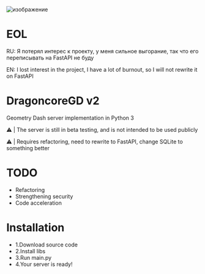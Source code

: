 ![изображение](https://user-images.githubusercontent.com/64083584/224486780-fcbb3203-e1e1-4b00-a866-0c3f4e0c1ce5.png)

# EOL

RU: Я потерял интерес к проекту, у меня сильное выгорание, так что его переписывать на FastAPI не буду

EN: I lost interest in the project, I have a lot of burnout, so I will not rewrite it on FastAPI

# DragoncoreGD v2
Geometry Dash server implementation in Python 3

:warning: | The server is still in beta testing, and is not intended to be used publicly

:warning: | Requires refactoring, need to rewrite to FastAPI, change SQLite to something better

# TODO
 - Refactoring
 - Strengthening security
 - Code acceleration

# Installation
 - 1.Download source code
 - 2.Install libs
 - 3.Run main.py
 - 4.Your server is ready!
